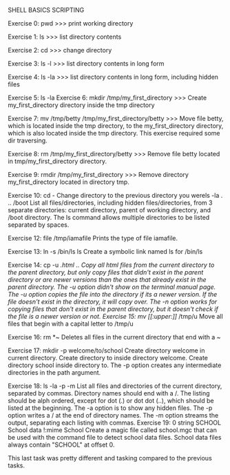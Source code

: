 SHELL BASICS SCRIPTING

Exercise 0: pwd >>> print working directory

Exercise 1: ls >>> list directory contents

Exercise 2: cd >>> change directory

Exercise 3: ls -l >>> list directory contents in long form

Exercise 4: ls -la >>> list directory contents in long form, including hidden files

Exercise 5: ls -la 
Exercise 6: mkdir /tmp/my_first_directory >>> Create my_first_directory directory inside the tmp directory

Exercise 7: mv /tmp/betty /tmp/my_first_directory/betty >>> Move file betty, which is located inside the tmp directory, to the my_first_directory directory, which is also located inside the tmp directory. This exercise required some dir traversing.

Exercise 8: rm /tmp/my_first_directory/betty >>> Remove file betty located in tmp/my_first_directory directory.

Exercise 9: rmdir /tmp/my_first_directory >>> Remove directory my_first_directory located in directory tmp.

Exercise 10: cd - Change directory to the previous directory you werels -la . .. /boot List all files/directories, including hidden files/directories, from 3 separate directories: current directory, parent of working directory, and /boot directory. The ls command allows multiple directories to be listed separated by spaces.

Exercise 12: file /tmp/iamafile Prints the type of file iamafile.

Exercise 13: ln -s /bin/ls ls Create a symbolic link named ls for /bin/ls

Exercise 14: cp -u *.html .. Copy all html files from the current directory to the parent directory, but only copy files that didn't exist in the parent directory or are newer versions than the ones that already exist in the parent directory. The -u option didn't show on the terminal manual page. The -u option copies the file into the directory if its a newer version. If the file doesn't exist in the directory, it will copy over. The -n option works for copying files that don't exist in the parent directory, but it doesn't check if the file is a newer version or not.
Exercise 15: mv [[:upper:]]* /tmp/u Move all files that begin with a capital letter to /tmp/u

Exercise 16: rm *~ Deletes all files in the current directory that end with a ~

Exercise 17: mkdir -p welcome/to/school Create directory welcome in current directory. Create directory to inside directory welcome. Create directory school inside directory to. The -p option creates any intermediate directories in the path argument.

Exercise 18: ls -la -p -m List all files and directories of the current directory, separated by commas. Directory names should end with a /. The listing should be alph ordered, except for dot (.) or dot dot (..), which should be listed at the beginning. The -a option is to show any hidden files. The -p option writes a / at the end of directory names. The -m option streams the output, separating each listing with commas.
Exercise 19: 0 string SCHOOL School data !:mime School Create a magic file called school.mgc that can be used with the command file to detect school data files. School data files always contain "SCHOOL" at offset 0.

This last task was pretty different and tasking compared to the previous tasks.
